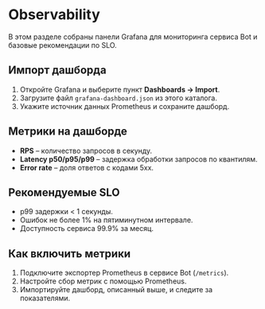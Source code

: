# Observability

В этом разделе собраны панели Grafana для мониторинга сервиса Bot и базовые рекомендации по SLO.

## Импорт дашборда

1. Откройте Grafana и выберите пункт **Dashboards → Import**.
2. Загрузите файл `grafana-dashboard.json` из этого каталога.
3. Укажите источник данных Prometheus и сохраните дашборд.

## Метрики на дашборде

* **RPS** – количество запросов в секунду.
* **Latency p50/p95/p99** – задержка обработки запросов по квантилям.
* **Error rate** – доля ответов с кодами 5xx.

## Рекомендуемые SLO

* p99 задержки < 1 секунды.
* Ошибок не более 1% на пятиминутном интервале.
* Доступность сервиса 99.9% за месяц.

## Как включить метрики

1. Подключите экспортер Prometheus в сервисе Bot (`/metrics`).
2. Настройте сбор метрик с помощью Prometheus.
3. Импортируйте дашборд, описанный выше, и следите за показателями.

